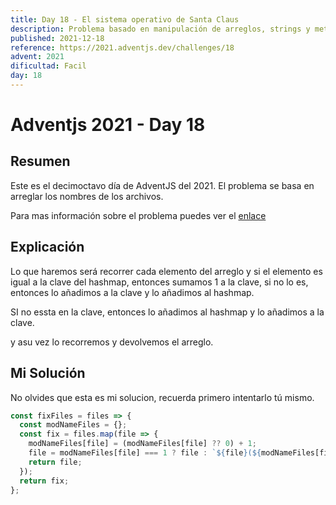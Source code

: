 ```yaml
---
title: Day 18 - El sistema operativo de Santa Claus
description: Problema basado en manipulación de arreglos, strings y metodos de Javascript
published: 2021-12-18
reference: https://2021.adventjs.dev/challenges/18
advent: 2021
dificultad: Facil
day: 18
---
```


# Adventjs 2021 - Day 18

## Resumen

Este es el decimoctavo día de AdventJS del 2021.
El problema se basa en arreglar los nombres de los archivos.

Para mas información sobre el problema puedes ver el [enlace](https://2021.adventjs.dev/challenges/18)

## Explicación

Lo que haremos será recorrer cada elemento del arreglo y si el elemento es igual a la clave del hashmap, entonces sumamos 1 a la clave, si no lo es, entonces lo añadimos a la clave y lo añadimos al hashmap.

SI no essta en la clave, entonces lo añadimos al hashmap y lo añadimos a la clave.

y asu vez lo recorremos y devolvemos el arreglo.

## Mi Solución

No olvides que esta es mi solucion, recuerda primero intentarlo tú mismo.

```js
const fixFiles = files => {
  const modNameFiles = {};
  const fix = files.map(file => {
    modNameFiles[file] = (modNameFiles[file] ?? 0) + 1;
    file = modNameFiles[file] === 1 ? file : `${file}(${modNameFiles[file] - 1})`;
    return file;
  });
  return fix;
};
```
